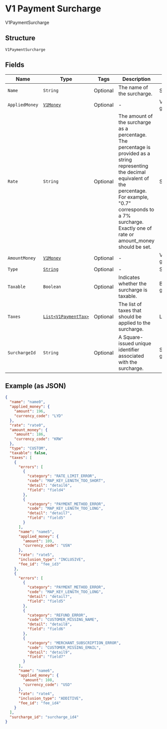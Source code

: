 
# V1 Payment Surcharge

V1PaymentSurcharge

## Structure

`V1PaymentSurcharge`

## Fields

| Name | Type | Tags | Description | Getter |
|  --- | --- | --- | --- | --- |
| `Name` | `String` | Optional | The name of the surcharge. | String getName() |
| `AppliedMoney` | [`V1Money`](../../doc/models/v1-money.md) | Optional | - | V1Money getAppliedMoney() |
| `Rate` | `String` | Optional | The amount of the surcharge as a percentage. The percentage is provided as a string representing the decimal equivalent of the percentage. For example, "0.7" corresponds to a 7% surcharge. Exactly one of rate or amount_money should be set. | String getRate() |
| `AmountMoney` | [`V1Money`](../../doc/models/v1-money.md) | Optional | - | V1Money getAmountMoney() |
| `Type` | [`String`](../../doc/models/v1-payment-surcharge-type.md) | Optional | - | String getType() |
| `Taxable` | `Boolean` | Optional | Indicates whether the surcharge is taxable. | Boolean getTaxable() |
| `Taxes` | [`List<V1PaymentTax>`](../../doc/models/v1-payment-tax.md) | Optional | The list of taxes that should be applied to the surcharge. | List<V1PaymentTax> getTaxes() |
| `SurchargeId` | `String` | Optional | A Square-issued unique identifier associated with the surcharge. | String getSurchargeId() |

## Example (as JSON)

```json
{
  "name": "name0",
  "applied_money": {
    "amount": 196,
    "currency_code": "LYD"
  },
  "rate": "rate0",
  "amount_money": {
    "amount": 186,
    "currency_code": "KRW"
  },
  "type": "CUSTOM",
  "taxable": false,
  "taxes": [
    {
      "errors": [
        {
          "category": "RATE_LIMIT_ERROR",
          "code": "MAP_KEY_LENGTH_TOO_SHORT",
          "detail": "detail6",
          "field": "field4"
        },
        {
          "category": "PAYMENT_METHOD_ERROR",
          "code": "MAP_KEY_LENGTH_TOO_LONG",
          "detail": "detail7",
          "field": "field5"
        }
      ],
      "name": "name5",
      "applied_money": {
        "amount": 109,
        "currency_code": "USN"
      },
      "rate": "rate5",
      "inclusion_type": "INCLUSIVE",
      "fee_id": "fee_id3"
    },
    {
      "errors": [
        {
          "category": "PAYMENT_METHOD_ERROR",
          "code": "MAP_KEY_LENGTH_TOO_LONG",
          "detail": "detail7",
          "field": "field5"
        },
        {
          "category": "REFUND_ERROR",
          "code": "CUSTOMER_MISSING_NAME",
          "detail": "detail8",
          "field": "field6"
        },
        {
          "category": "MERCHANT_SUBSCRIPTION_ERROR",
          "code": "CUSTOMER_MISSING_EMAIL",
          "detail": "detail9",
          "field": "field7"
        }
      ],
      "name": "name6",
      "applied_money": {
        "amount": 108,
        "currency_code": "USD"
      },
      "rate": "rate4",
      "inclusion_type": "ADDITIVE",
      "fee_id": "fee_id4"
    }
  ],
  "surcharge_id": "surcharge_id4"
}
```

